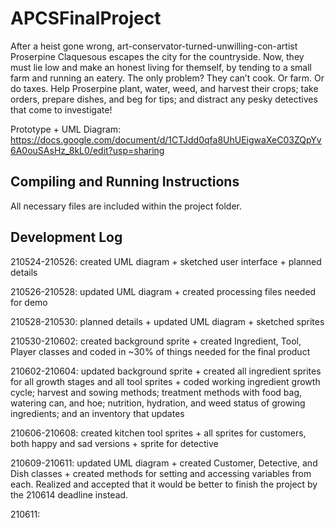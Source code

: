# APCSFinalProject

After a heist gone wrong, art-conservator-turned-unwilling-con-artist Proserpine Claquesous escapes the city for the countryside. Now, they must lie low and make an honest living for themself, by tending to a small farm and running an eatery. The only problem? They can’t cook. Or farm. Or do taxes. Help Proserpine plant, water, weed, and harvest their crops; take orders, prepare dishes, and beg for tips; and distract any pesky detectives that come to investigate!

Prototype + UML Diagram: https://docs.google.com/document/d/1CTJdd0qfa8UhUEigwaXeC03ZQpYv6A0ouSAsHz_8kL0/edit?usp=sharing

## Compiling and Running Instructions
All necessary files are included within the project folder.

## Development Log
210524-210526: created UML diagram + sketched user interface + planned details

210526-210528: updated UML diagram + created processing files needed for demo

210528-210530: planned details + updated UML diagram + sketched sprites

210530-210602: created background sprite + created Ingredient, Tool, Player classes and coded in ~30% of things needed for the final product

210602-210604: updated background sprite + created all ingredient sprites for all growth stages and all tool sprites + coded working ingredient growth cycle; harvest and sowing methods; treatment methods with food bag, watering can, and hoe; nutrition, hydration, and weed status of growing ingredients; and an inventory that updates

210606-210608: created kitchen tool sprites + all sprites for customers, both happy and sad versions + sprite for detective

210609-210611: updated UML diagram + created Customer, Detective, and Dish classes + created methods for setting and accessing variables from each. Realized and accepted that it would be better to finish the project by the 210614 deadline instead.

210611:
